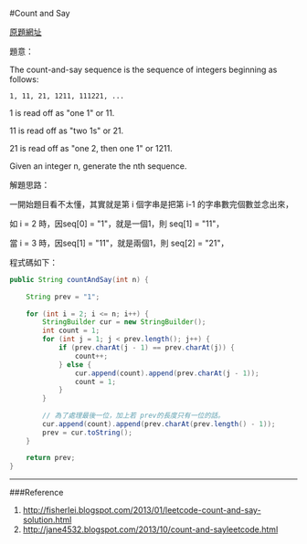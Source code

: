 #Count and Say

[原題網址](http://www.lintcode.com/en/problem/count-and-say/)

題意：

The count-and-say sequence is the sequence of integers beginning as follows:

```1, 11, 21, 1211, 111221, ...```

1 is read off as "one 1" or 11.

11 is read off as "two 1s" or 21.

21 is read off as "one 2, then one 1" or 1211.

Given an integer n, generate the nth sequence.

解題思路：

一開始題目看不太懂，其實就是第 i 個字串是把第 i-1 的字串數完個數並念出來，

如 i = 2 時，因seq[0] = "1"，就是一個1，則 seq[1] = "11"，

當 i = 3 時，因seq[1] = "11"，就是兩個1，則 seq[2] = "21"，

程式碼如下：


```java
public String countAndSay(int n) {
    
    String prev = "1";
    
    for (int i = 2; i <= n; i++) {
        StringBuilder cur = new StringBuilder();
        int count = 1;
        for (int j = 1; j < prev.length(); j++) {
            if (prev.charAt(j - 1) == prev.charAt(j)) {
                count++;
            } else {
                cur.append(count).append(prev.charAt(j - 1));
                count = 1;
            }
        }
        
        // 為了處理最後一位，加上若 prev的長度只有一位的話。
        cur.append(count).append(prev.charAt(prev.length() - 1));
        prev = cur.toString();
    }
    
    return prev;
}
```
---
###Reference
1. http://fisherlei.blogspot.com/2013/01/leetcode-count-and-say-solution.html
2. http://jane4532.blogspot.com/2013/10/count-and-sayleetcode.html